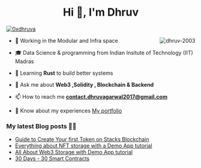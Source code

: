 <h1 align="center">Hi 👋, I'm Dhruv</h1>

<p align="left"> <a href="https://twitter.com/0xdhruva" target="blank"><img src="https://img.shields.io/twitter/follow/0xdhruva?logo=twitter&style=for-the-badge" alt="0xdhruva" /></a> </p>

<!--
<img align="right" alt="Blockchain" width="400" src="https://media.tenor.com/NOYF3f82b_gAAAAC/programmer.gif">
-->
<img align="right" src="https://github-readme-streak-stats.herokuapp.com/?user=dhruv-2003&" alt="dhruv-2003" />

- 🔭 Working in the Modular and Infra space
  
- 🎓 Data Science & programming from Indian Insitute of Technology (IIT) Madras

- 🌱 Learning **Rust** to build better systems
  
- 💬 Ask me about **Web3 ,Solidity , Blockchain & Backend**
  
- 📫 How to reach me **contact.dhruvagarwal2017@gmail.com**
  
- 📄 Know about my experiences [My portfolio](https://bento.me/0xdhruv)
  

<!--
<h3 align="center">Languages</h3>
<p align="center">
<a href="https://developer.mozilla.org/en-US/docs/Web/JavaScript" target="_blank" rel="noreferrer"> <img src="https://raw.githubusercontent.com/devicons/devicon/master/icons/javascript/javascript-original.svg" alt="javascript" width="40" height="40"/> </a></a> 
<a href="https://www.typescriptlang.org/" target="_blank" rel="noreferrer"> <img src="https://raw.githubusercontent.com/devicons/devicon/master/icons/typescript/typescript-original.svg" alt="typescript" width="40" height="40"/> </a>
<a href="https://docs.soliditylang.org/en/v0.8.15/" target="_blank" rel="noreferrer"> <img src="https://upload.wikimedia.org/wikipedia/commons/thumb/9/98/Solidity_logo.svg/1200px-Solidity_logo.svg.png" alt="solidity" width="30" height="40"/></a> 
<a href="https://www.mysql.com/" target="_blank" rel="noreferrer"> <img src="https://raw.githubusercontent.com/devicons/devicon/master/icons/mysql/mysql-original-wordmark.svg" alt="mysql" width="40" height="40"/>  <a href="https://www.python.org" target="_blank" rel="noreferrer"> <img src="https://raw.githubusercontent.com/devicons/devicon/master/icons/python/python-original.svg" alt="python" width="40" height="40"/> </a>
<a href="https://www.cprogramming.com/" target="_blank" rel="noreferrer"> <img src="https://raw.githubusercontent.com/devicons/devicon/master/icons/c/c-original.svg" alt="c" width="40" height="40"/> </a> <a href="https://graphql.org" target="_blank" rel="noreferrer"> <img src="https://www.vectorlogo.zone/logos/graphql/graphql-icon.svg" alt="graphql" width="40" height="40"/> </a> </p>
-->
  
<!--
<h3 align="center">FrameWorks & Databases</h3>
<p align="center">
<a href="https://reactjs.org/" target="_blank" rel="noreferrer"> <img src="https://raw.githubusercontent.com/devicons/devicon/master/icons/react/react-original-wordmark.svg" alt="react" width="40" height="40"/> </a> </a> <a href="https://nextjs.org/" target="_blank" rel="noreferrer"> <img src="https://cdn.worldvectorlogo.com/logos/nextjs-2.svg" alt="nextjs" width="40" height="40"/> </a> <a href="https://nodejs.org" target="_blank" rel="noreferrer"> <img src="https://raw.githubusercontent.com/devicons/devicon/master/icons/nodejs/nodejs-original-wordmark.svg" alt="nodejs" width="40" height="40"/> </a>
<a href="https://expressjs.com" target="_blank" rel="noreferrer"> <img src="https://raw.githubusercontent.com/devicons/devicon/master/icons/express/express-original-wordmark.svg" alt="express" width="40" height="40"/> </a> 
<a href="https://www.postgresql.org" target="_blank" rel="noreferrer"> <img src="https://raw.githubusercontent.com/devicons/devicon/master/icons/postgresql/postgresql-original-wordmark.svg" alt="postgresql" width="40" height="40"/> </a> 
<a href="https://www.mongodb.com/" target="_blank" rel="noreferrer"> <img src="https://raw.githubusercontent.com/devicons/devicon/master/icons/mongodb/mongodb-original-wordmark.svg" alt="mongodb" width="40" height="40"/> </a> 
</p>
-->

<!--
<h3 align="center">Tools & IDE </h3>
<p align="center"><a href="https://hardhat.org/" target="_blank" rel="noreferrer"> <img src="https://seeklogo.com/images/H/hardhat-logo-888739EBB4-seeklogo.com.png" alt="hardhat" width="50" height="40"/> </a>  <a href="https://trufflesuite.com/" target="_blank" rel="noreferrer"> <img src="https://seeklogo.com/images/T/truffle-logo-2DC7EBABF2-seeklogo.com.png" alt="truffle" width="40" height="40"/> </a><a href="https://trufflesuite.com/ganache/" target="_blank" rel="noreferrer"> <img src="https://seeklogo.com/images/G/ganache-logo-1EB72084A8-seeklogo.com.png" alt="ganache" width="40" height="40"/> </a>
<a href="https://remix.ethereum.org/" target="_blank" rel="noreferrer"> <img src="https://miro.medium.com/max/420/1*3jj5tQildSIyhl-RO6RLlA.png" alt="remix" width="40" height="40"/> </a> <a href="https://metamask.io/" target="_blank" rel="noreferrer"> <img src="https://upload.wikimedia.org/wikipedia/commons/thumb/3/36/MetaMask_Fox.svg/1200px-MetaMask_Fox.svg.png" alt="metmask" width="40" height="40"/> </a>
<img src="https://www.vectorlogo.zone/logos/git-scm/git-scm-icon.svg" alt="git" width="40" height="40"/> </a> 
<a href="https://www.docker.com/" target="_blank" rel="noreferrer"> <img src="https://raw.githubusercontent.com/devicons/devicon/master/icons/docker/docker-original-wordmark.svg" alt="docker" width="40" height="40"/> </a>
<a href="https://firebase.google.com/" target="_blank" rel="noreferrer"> <img src="https://www.vectorlogo.zone/logos/firebase/firebase-icon.svg" alt="firebase" width="40" height="40"/> </a>
</p>
-->


<!-- 
<h3 align="center">Blockchains & SDKs </h3>
<p align="center"> <a href="https://ethereum.org/en/" target="_blank" rel="noreferrer"> <img src="https://upload.wikimedia.org/wikipedia/commons/thumb/0/05/Ethereum_logo_2014.svg/1257px-Ethereum_logo_2014.svg.png" alt="ethereum" width="30" height="40"/> </a>
<a href="https://polygon.technology/" target="_blank" rel="noreferrer"> <img src="https://cryptologos.cc/logos/polygon-matic-logo.png" alt="polygon" width="40" height="40"/> </a>
<a href="https://ipfs.io/" target="_blank" rel="noreferrer"> <img src="https://upload.wikimedia.org/wikipedia/commons/1/18/Ipfs-logo-1024-ice-text.png" alt="IPFS" width="40" height="40"/> </a>
<a href="https://www.openzeppelin.com/" target="_blank" rel="noreferrer"> <img src="https://seeklogo.com/images/O/openzeppelin-logo-2909FE553F-seeklogo.com.png" alt="OpenZepplin" width="40" height="40"/> </a>
<a href="https://uniswap.org/" target="_blank" rel="noreferrer"> <img src="https://upload.wikimedia.org/wikipedia/commons/thumb/e/e7/Uniswap_Logo.svg/1026px-Uniswap_Logo.svg.png" alt="Uniswap" width="40" height="40"/> </a>
<a href="https://chain.link/" target="_blank" rel="noreferrer"> <img src="https://cryptologos.cc/logos/chainlink-link-logo.png" alt="Chainlink" width="40" height="40"/> </a>
<a href="https://www.alchemy.com/" target="_blank" rel="noreferrer"> <img src="https://en.bitcoinwiki.org/upload/en/images/a/a6/Alchemy.png" alt="Alchemy" width="40" height="40"/> </a>
<a href="https://thegraph.com/en/" target="_blank" rel="noreferrer"> <img src="https://2652102303-files.gitbook.io/~/files/v0/b/gitbook-legacy-files/o/spaces%2F-MSx5Odp8g1EfjXW79Rq%2Favatar-1613562923821.png?generation=1613562924233254&alt=media" alt="Graph" width="40" height="40"/> </a>
<a href="https://aave.com/" target="_blank" rel="noreferrer"> <img src="https://cryptologos.cc/logos/aave-aave-logo.png" alt="Aave" width="40" height="40"/> </a>
</p>
-->

<!--
<p  align="center"><img align="center" src="https://github-readme-stats.vercel.app/api/top-langs?username=dhruv-2003&show_icons=true&locale=en&layout=compact" alt="dhruv-2003" /></p>

<p align="center" class="margin: 5px;">&nbsp;<img align="right" src="https://github-readme-stats.vercel.app/api?username=dhruv-2003&show_icons=true&locale=en" alt="dhruv-2003" /><img align="left" src="https://github-readme-streak-stats.herokuapp.com/?user=dhruv-2003&" alt="dhruv-2003" /></p>
-->


###


<!--
### My Recent Projects 🛠️
- **Ark** - Tradable Decentralised Gaming IDs platform to hold game assets & Trade DIDs or Characters using ERC6551 , with MPC Based Social Login
Winner - 🔥 Lit — Best use of Lit Actions and PKP
[ETHGlobal hackFS Project](https://ethglobal.com/showcase/undefined-9nnp2)

- **Wasp.** - A Fully Automated Asset Investment Strategy Platform powered by Chainlink . Use Strategies like Concentrated Liquidity Manager , Dollar Cost averaging & Range Orders
[Chainlink Spring Project](https://devpost.com/software/wasp)
[Live link](https://waspinvest.vercel.app/)

- **Token-gating-sdk** ,A Simple and Modern SDK For Implementing Token - Gating in your webpage , in just few steps. Built with *Alchemy* & *Replit* [Package Link](https://www.npmjs.com/package/token-gating-sdk)

- **Smood & Switfi** - A Payment infrastructure on-chain to simplify the web3 Payment experience and much more seamless and easy. Payment wallet that even your grandma can use , built with Safe and Account Abstraction. 
🅰️🅰️ Safe — Best Web2 Experience with AA
[ETH tokyo Project](https://ethglobal.com/showcase/smoood-wallet-4j4b9)
[Chainlink Fall Switfi Project](https://devpost.com/software/swiftfi)

- **Music3** - Store songs on decentralized storage like IPFS , Mint NFT as proof on Polygon Main net . Built just under 24 hours from ideation to deployment , Won 4 bounties from IPFS , Polygon , Valist and NFTport respectively. Under further developement to become a Music Graph
(https://music3.vercel.app/)
(https://ethglobal.com/showcase/music3-zai5y)

- **SmartContracts.fyi** ,A one stop solution to understand and make smart contracts better. Get better results within fraction of the time , A tool for everyone with use of AI [LiveLink](https://www.smartcontracts.fyi/)
-->

<!--
### Hackthon wins
 
- [**FVM explore**](https://ethglobal.com/showcase/fvm-explore-zk0dg) - *FVM Spacewarp by ETHGlobal* - A Smart Contract Explorer to improve developer expereince on FVM Chain
trophy
<a>🏆 FVM Space Warp Finalist</a>
<a>🛠 Filecoin & IPFS — 🥇 Discovery Tools</a>
(https://fvm-explore.vercel.app/)

- [**Music3**](https://ethglobal.com/showcase/music3-zai5y) - *HackFS by ETHGlobal* Built just under 24 hours from ideation to deployment  + Micro Grant from IPFS.
<a>🏊‍♂️ NFTPort — Pool Prize</a>
<a>🥇 Valist — Best Use</a>
<a>🗃 IPFS/Filecoin — Best use of web3.storage or nft.storage </a>
<a>🥉 Polygon — Best Use</a>
(https://music3.vercel.app/)

- [**0xfi**](https://ethglobal.com/showcase/0xfi-xvn2h) - * ETHOnline * || Facilitate payments by creating payment links , requests and payouts in crypto
<a>Valist - Best use </a>
<a>Superfluid Pool prize</a>
<a>NFT Port pool prize</a>

- [**Artist 3**](https://github.com/Dhruv-2003/artist3) - *MoralisxFilecoin 1,2,3 Hackathon & HTM 3.0 * || A Platform for artists to create Fractional NFT art and earn rewards 
<a>Polygon -  Web3 UX</a>
<a>Valist — Pool prize</a>
<a>LightHouse Storage</a>
<a>Thirdweb</a>

- [**DEFI FOR XDC**](https://devpost.com/software/defi-for-xdc) - *XDC Summer Dapp hackathon* - Set of contracts for DEFI on XDC network ||
<a>DEFI - First Place</a>

- [**Caze**](https://devpost.com/software/caze) || [**Scientia DAO**](https://devpost.com/software/scientia-dao)  - *Polygon BUIDL IT 2022* - Subscription based platform for creators ||
<a>IPFS - Pool prize </a>
-->

<!-- 
- [Guide to Create Your first Token on Stacks Blockchain](https://dhruvagarwal.hashnode.dev/guide-to-create-your-first-token-on-stacks-blockchain)
- [Everything about NFT storage with a Demo App tutorial](https://dhruvagarwal.hashnode.dev/everything-about-nft-storage-with-a-demo-app-tutorial)
- [All About Web3 Storage with Demo App tutorial](https://dhruvagarwal.hashnode.dev/all-about-web3-storage-with-demo-app-tutorial)
-->

### My latest Blog posts 📝📝
<!-- BLOG-POST-LIST:START -->
- [Guide to Create Your first Token on Stacks Blockchain](https://dhruvagarwal.hashnode.dev/guide-to-create-your-first-token-on-stacks-blockchain)
- [Everything about NFT storage with a Demo App tutorial](https://dhruvagarwal.hashnode.dev/everything-about-nft-storage-with-a-demo-app-tutorial)
- [All About Web3 Storage with Demo App tutorial](https://dhruvagarwal.hashnode.dev/all-about-web3-storage-with-demo-app-tutorial)
- [30 Days - 30 Smart Contracts](https://dhruvagarwal.hashnode.dev/30-days-30-smart-contracts)
<!-- BLOG-POST-LIST:END -->



